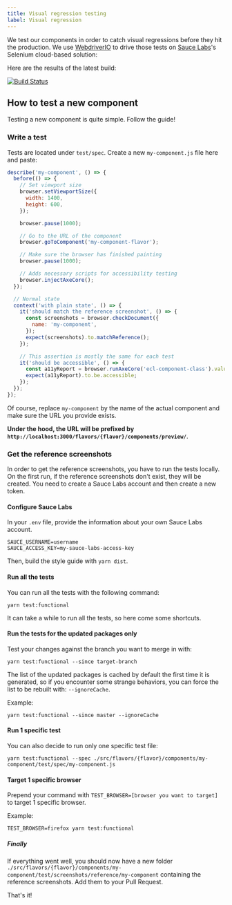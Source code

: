 ```yaml
---
title: Visual regression testing
label: Visual regression
---
```


We test our components in order to catch visual regressions before they hit the production. We use [WebdriverIO](http://webdriver.io/) to drive those tests on [Sauce Labs](https://saucelabs.com/)'s Selenium cloud-based solution:

Here are the results of the latest build:

[![Build Status](https://saucelabs.com/browser-matrix/europa-component-library.svg)](https://saucelabs.com/u/europa-component-library)

## How to test a new component

Testing a new component is quite simple. Follow the guide!

### Write a test

Tests are located under `test/spec`. Create a new `my-component.js` file here and paste:

```js
describe('my-component', () => {
  before(() => {
    // Set viewport size
    browser.setViewportSize({
      width: 1400,
      height: 600,
    });

    browser.pause(1000);

    // Go to the URL of the component
    browser.goToComponent('my-component-flavor');

    // Make sure the browser has finished painting
    browser.pause(1000);

    // Adds necessary scripts for accessibility testing
    browser.injectAxeCore();
  });

  // Normal state
  context('with plain state', () => {
    it('should match the reference screenshot', () => {
      const screenshots = browser.checkDocument({
        name: 'my-component',
      });
      expect(screenshots).to.matchReference();
    });

    // This assertion is mostly the same for each test
    it('should be accessible', () => {
      const a11yReport = browser.runAxeCore('ecl-component-class').value;
      expect(a11yReport).to.be.accessible;
    });
  });
});
```

Of course, replace `my-component` by the name of the actual component and make sure the URL you provide exists.

**Under the hood, the URL will be prefixed by `http://localhost:3000/flavors/{flavor}/components/preview/`**.

### Get the reference screenshots

In order to get the reference screenshots, you have to run the tests locally. On the first run, if the reference screenshots don't exist, they will be created. You need to create a Sauce Labs account and then create a new token.

#### Configure Sauce Labs

In your `.env` file, provide the information about your own Sauce Labs account.

```shell
SAUCE_USERNAME=username
SAUCE_ACCESS_KEY=my-sauce-labs-access-key
```

Then, build the style guide with `yarn dist`.

#### Run all the tests

You can run all the tests with the following command:

```shell
yarn test:functional
```

It can take a while to run all the tests, so here come some shortcuts.

#### Run the tests for the updated packages only

Test your changes against the branch you want to merge in with:

```shell
yarn test:functional --since target-branch
```

The list of the updated packages is cached by default the first time it is generated, so if you encounter some strange behaviors, you can force the list to be rebuilt with: `--ignoreCache`.

Example:

```shell
yarn test:functional --since master --ignoreCache
```

#### Run 1 specific test

You can also decide to run only one specific test file:

```shell
yarn test:functional --spec ./src/flavors/{flavor}/components/my-component/test/spec/my-component.js
```

#### Target 1 specific browser

Prepend your command with `TEST_BROWSER=[browser you want to target]` to target 1 specific browser.

Example:

```shell
TEST_BROWSER=firefox yarn test:functional
```

##### Finally

If everything went well, you should now have a new folder `./src/flavors/{flavor}/components/my-component/test/screenshots/reference/my-component` containing the reference screenshots. Add them to your Pull Request.

That's it!
